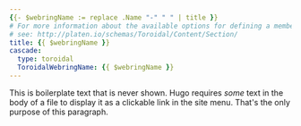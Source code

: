 ```yaml
---
{{- $webringName := replace .Name "-" " " | title }}
# For more information about the available options for defining a member site,
# see: http://platen.io/schemas/Toroidal/Content/Section/
title: {{ $webringName }}
cascade:
  type: toroidal
  ToroidalWebringName: {{ $webringName }}
---
```


This is boilerplate text that is never shown. Hugo requires _some_ text in the body of a file to
display it as a clickable link in the site menu. That's the only purpose of this paragraph.